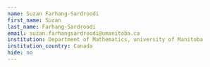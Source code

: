 ```yaml
---
name: Suzan Farhang-Sardroodi
first_name: Suzan
last_name: Farhang-Sardroodi
email: suzan.farhangsardroodi@umanitoba.ca
institution: Department of Mathematics, university of Manitoba
institution_country: Canada
hide: no
---
```


